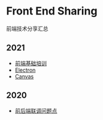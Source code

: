 # Front End Sharing
前端技术分享汇总

## 2021
- [前端基础培训](https://github.com/xiaoda/newbie-camp)
- [Electron](https://github.com/xiaoda/electron)
- [Canvas](https://github.com/xiaoda/canvas)

## 2020
- [前后端联调问题点](https://github.com/xiaoda/web-api-issues)

